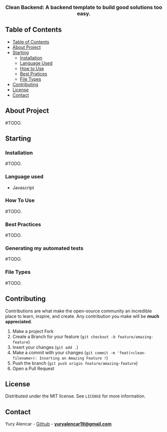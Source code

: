 <br />
<p align="center">
  <h3 align="center">Clean Backend: A backend template to build good solutions too easy.</h3>
</p>

<!-- TABLE OF CONTENTS -->

## Table of Contents

- [Table of Contents](#table-of-contents)
- [About Project](#about-project)
- [Starting](#starting)
  - [Installation](#installation)
  - [Language Used](#language-used)
  - [How to Use](#how-to-use)
  - [Best Pratices](#best-pratices)
  - [File Types](#file-types)
- [Contributing](#contributing)
- [License](#license)
- [Contact](#contact)

## About Project

#TODO.

## Starting

### Installation

#TODO.

### Language used

- Javascript

### How To Use

#TODO.

### Best Practices

#TODO.

### Generating my automated tests

#TODO.

### File Types

#TODO.

## Contributing

Contributions are what make the open-source community an incredible place to learn, inspire, and create. Any contribution you make will be **much appreciated**.
1. Make a project Fork
2. Create a Branch for your feature (`git checkout -b feature/amazing-feature`)
3. Insert your changes (`git add .`)
4. Make a commit with your changes (`git commit -m 'feat(<clean-filename>): Inserting an Amazing Feature !`)
5. Push the branch (`git push origin feature/amazing-feature`)
6. Open a Pull Request

## License

Distributed under the MIT license. See `LICENSE` for more information.

## Contact

Yury Alencar - [Github](https://github.com/yuryalencar) - **yuryalencar19@gmail.com**
